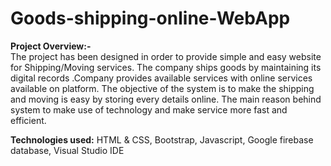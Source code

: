 # Goods-shipping-online-WebApp
**Project Overview:-**  
The project has been designed in order to provide simple and easy website for Shipping/Moving services. The company ships goods by maintaining its digital records .Company provides available services with online services available on platform. The objective of the system is to make the shipping and moving is easy by storing every details online. The main reason behind system to make use of technology and make service more fast and efficient. 

<b>Technologies used:</b> HTML & CSS, Bootstrap, Javascript, Google firebase database, Visual Studio IDE
